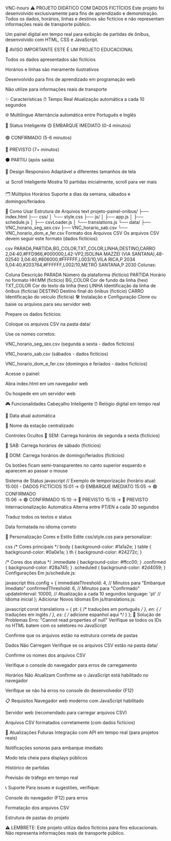 VNC-hours
⚠️ PROJETO DIDÁTICO COM DADOS FICTÍCIOS
Este projeto foi desenvolvido exclusivamente para fins de aprendizado e demonstração. Todos os dados, horários, linhas e destinos são fictícios e não representam informações reais de transporte público.

Um painel digital em tempo real para exibição de partidas de ônibus, desenvolvido com HTML, CSS e JavaScript.

📌 AVISO IMPORTANTE
ESTE É UM PROJETO EDUCACIONAL

Todos os dados apresentados são fictícios

Horários e linhas são meramente ilustrativos

Desenvolvido para fins de aprendizado em programação web

Não utilize para informações reais de transporte

✨ Características
⏰ Tempo Real
Atualização automática a cada 10 segundos

🌐 Multilíngue
Alternância automática entre Português e Inglês

🎯 Status Inteligente
🟡 EMBARQUE IMEDIATO (0-4 minutos)

🟢 CONFIRMADO (5-6 minutos)

🔵 PREVISTO (7+ minutos)

⚫ PARTIU (após saída)

📱 Design Responsivo
Adaptável a diferentes tamanhos de tela

📊 Scroll Inteligente
Mostra 10 partidas inicialmente, scroll para ver mais

🗂️ Múltiplos Horários
Suporte a dias da semana, sábados e domingos/feriados

🚀 Como Usar
Estrutura de Arquivos
text
projeto-painel-onibus/
├── index.html
├── css/
│   └── style.css
├── js/
│   ├── app.js
│   ├── schedule.js
│   ├── csvLoader.js
│   └── translations.js
└── data/
    ├── VNC_horario_seg_sex.csv
    ├── VNC_horario_sab.csv
    └── VNC_horario_dom_e_fer.csv
Formato dos Arquivos CSV
Os arquivos CSV devem seguir este formato (dados fictícios):

csv
PARADA,PARTIDA,BG_COLOR,TXT_COLOR,LINHA,DESTINO,CARRO
2,04:40,#FFD966,#000000,L42-VP2,ISOLINA MAZZEI (VIA SANTANA),48-02540
3,04:40,#806000,#FFFFFF,L003/10,VILA RICA,P 2034
5,04:40,#203764,#FFFFFF,L002/10,METRÔ SANTANA,P 2030
Colunas:

Coluna	Descrição
PARADA	Número da plataforma (fictício)
PARTIDA	Horário no formato HH:MM (fictício)
BG_COLOR	Cor de fundo da linha (hex)
TXT_COLOR	Cor do texto da linha (hex)
LINHA	Identificação da linha de ônibus (fictícia)
DESTINO	Destino final do ônibus (fictício)
CARRO	Identificação do veículo (fictícia)
🛠️ Instalação e Configuração
Clone ou baixe os arquivos para seu servidor web

Prepare os dados fictícios:

Coloque os arquivos CSV na pasta data/

Use os nomes corretos:

VNC_horario_seg_sex.csv (segunda a sexta - dados fictícios)

VNC_horario_sab.csv (sábados - dados fictícios)

VNC_horario_dom_e_fer.csv (domingos e feriados - dados fictícios)

Acesse o painel:

Abra index.html em um navegador web

Ou hospede em um servidor web

🎮 Funcionalidades
Cabeçalho Inteligente
⏰ Relógio digital em tempo real

📅 Data atual automática

🏢 Nome da estação centralizado

Controles Ocultos
🔘 SEM: Carrega horários de segunda a sexta (fictícios)

🔘 SAB: Carrega horários de sábado (fictícios)

🔘 DOM: Carrega horários de domingo/feriados (fictícios)

Os botões ficam semi-transparentes no canto superior esquerdo e aparecem ao passar o mouse

Sistema de Status
javascript
// Exemplo de temporização (horário atual: 15:00) - DADOS FICTÍCIOS
15:01 → 🟡 EMBARQUE IMEDIATO
15:05 → 🟢 CONFIRMADO  
15:06 → 🟢 CONFIRMADO
15:10 → 🔵 PREVISTO
15:15 → 🔵 PREVISTO
Internacionalização Automática
Alterna entre PT/EN a cada 30 segundos

Traduz todos os textos e status

Data formatada no idioma correto

🔧 Personalização
Cores e Estilo
Edite css/style.css para personalizar:

css
/* Cores principais */
body { background-color: #1a1a2e; }
table { background-color: #0a0e1a; }
th { background-color: #24272c; }

/* Cores dos status */
.immediate { background-color: #ffcc00; }
.confirmed { background-color: #28a745; }
.scheduled { background-color: #2d4059; }
Configurações
Em js/schedule.js:

javascript
this.config = {
    immediateThreshold: 4,    // Minutos para "Embarque Imediato"
    confirmedThreshold: 6,    // Minutos para "Confirmado"  
    updateInterval: 10000,    // Atualização a cada 10 segundos
    language: 'pt'            // Idioma inicial
};
Adicionar Novos Idiomas
Em js/translations.js:

javascript
const translations = {
    pt: { /* traduções em português */ },
    en: { /* traduções em inglês */ },
    es: { /* adicione espanhol aqui */ }
};
🐛 Solução de Problemas
Erro: "Cannot read properties of null"
Verifique se todos os IDs no HTML batem com os seletores no JavaScript

Confirme que os arquivos estão na estrutura correta de pastas

Dados Não Carregam
Verifique se os arquivos CSV estão na pasta data/

Confirme os nomes dos arquivos CSV

Verifique o console do navegador para erros de carregamento

Horários Não Atualizam
Confirme se o JavaScript está habilitado no navegador

Verifique se não há erros no console do desenvolvedor (F12)

📋 Requisitos
Navegador web moderno com JavaScript habilitado

Servidor web (recomendado para carregar arquivos CSV)

Arquivos CSV formatados corretamente (com dados fictícios)

🔄 Atualizações Futuras
Integração com API em tempo real (para projetos reais)

Notificações sonoras para embarque imediato

Modo tela cheia para displays públicos

Histórico de partidas

Previsão de tráfego em tempo real

📞 Suporte
Para issues e sugestões, verifique:

Console do navegador (F12) para erros

Formatação dos arquivos CSV

Estrutura de pastas do projeto

⚠️ LEMBRETE: Este projeto utiliza dados fictícios para fins educacionais. Não representa informações reais de transporte público.